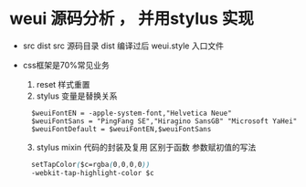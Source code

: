 #  weui 源码分析 ， 并用stylus 实现
- src dist
  src 源码目录
  dist 编译过后
  weui.style  入口文件

- css框架是70%常见业务
  1. reset 样式重置
  2. stylus 变量是替换关系
    ```stylus
      $weuiFontEN = -apple-system-font,"Helvetica Neue"
      $weuiFontSans = "PingFang SE","Hiragino SansGB" "Microsoft YaHei"
      $weuiFontDefault = $weuiFontEN,$weuiFontSans
    ```
  3. stylus mixin  代码的封装及复用
    区别于函数
    参数赋初值的写法
    ```css
      setTapColor($c=rgba(0,0,0,0))
      -webkit-tap-highlight-color $c
    ```